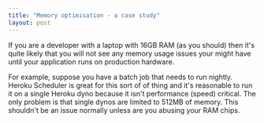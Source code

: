 ```yaml
---
title: "Memory optimisation - a case study"
layout: post
---
```


If you are a developer with a laptop with 16GB RAM (as you should) then
it's quite likely that you will not see any memory usage issues your might have until your
application runs on production hardware.

For example, suppose you have a batch job that needs to run nightly.
Heroku Scheduler is great for this sort of of thing and it's reasonable
to run it on a single Heroku dyno because it isn't performance (speed)
critical. The only problem is that single dynos are limited to 512MB of
memory. This shouldn't be an issue normally unless are you abusing
your RAM chips.

